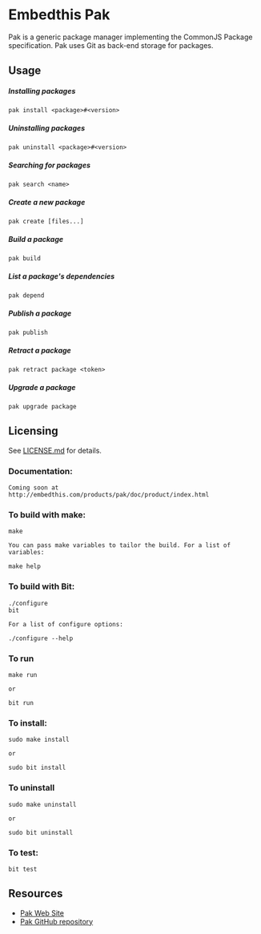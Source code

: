 # Embedthis Pak

Pak is a generic package manager implementing the CommonJS Package specification.
Pak uses Git as back-end storage for packages.

## Usage

##### Installing packages

    pak install <package>#<version>

##### Uninstalling packages

    pak uninstall <package>#<version>

##### Searching for packages

    pak search <name>

##### Create a new package

    pak create [files...]

##### Build a package

    pak build 

##### List a package's dependencies

    pak depend 

##### Publish a package

    pak publish 

##### Retract a package

    pak retract package <token> 

##### Upgrade a package

    pak upgrade package

Licensing
---
See [LICENSE.md](https://github.com/embedthis/pak/blob/master/LICENSE.md) for details.

### Documentation:

    Coming soon at http://embedthis.com/products/pak/doc/product/index.html

### To build with make:

    make

    You can pass make variables to tailor the build. For a list of variables:

    make help

### To build with Bit:

    ./configure
    bit

    For a list of configure options:

    ./configure --help

### To run

    make run

    or

    bit run

### To install:

    sudo make install

    or

    sudo bit install

### To uninstall

    sudo make uninstall

    or

    sudo bit uninstall

### To test:

    bit test

Resources
---
  - [Pak Web Site](http://embedthis.com/products/pak/)
  - [Pak GitHub repository](https://github.com/embedthis/pak)
